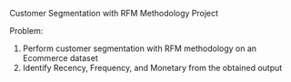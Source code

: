 Customer Segmentation with RFM Methodology Project

Problem:
1. Perform customer segmentation with RFM methodology on an Ecommerce dataset
2. Identify Recency, Frequency, and Monetary from the obtained output

